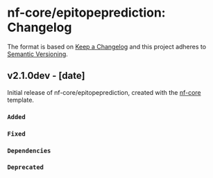 # nf-core/epitopeprediction: Changelog

The format is based on [Keep a Changelog](https://keepachangelog.com/en/1.0.0/)
and this project adheres to [Semantic Versioning](https://semver.org/spec/v2.0.0.html).

## v2.1.0dev - [date]

Initial release of nf-core/epitopeprediction, created with the [nf-core](https://nf-co.re/) template.

### `Added`

### `Fixed`

### `Dependencies`

### `Deprecated`
